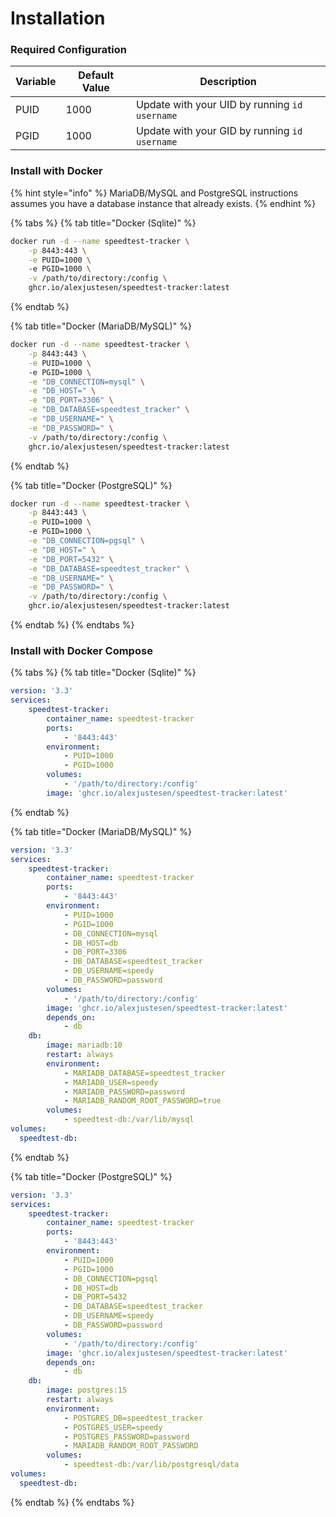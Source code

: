 # Installation

### Required Configuration

| Variable | Default Value | Description                                   |
| -------- | ------------- | --------------------------------------------- |
| PUID     | 1000          | Update with your UID by running `id username` |
| PGID     | 1000          | Update with your GID by running `id username` |

### Install with Docker

{% hint style="info" %}
MariaDB/MySQL and PostgreSQL instructions assumes you have a database instance that already exists.
{% endhint %}

{% tabs %}
{% tab title="Docker (Sqlite)" %}
```bash
docker run -d --name speedtest-tracker \
    -p 8443:443 \
    -e PUID=1000 \ 
    -e PGID=1000 \
    -v /path/to/directory:/config \
    ghcr.io/alexjustesen/speedtest-tracker:latest
```
{% endtab %}

{% tab title="Docker (MariaDB/MySQL)" %}
```bash
docker run -d --name speedtest-tracker \
    -p 8443:443 \
    -e PUID=1000 \ 
    -e PGID=1000 \
    -e "DB_CONNECTION=mysql" \
    -e "DB_HOST=" \
    -e "DB_PORT=3306" \
    -e "DB_DATABASE=speedtest_tracker" \
    -e "DB_USERNAME=" \
    -e "DB_PASSWORD=" \
    -v /path/to/directory:/config \
    ghcr.io/alexjustesen/speedtest-tracker:latest
```
{% endtab %}

{% tab title="Docker (PostgreSQL)" %}
```bash
docker run -d --name speedtest-tracker \
    -p 8443:443 \
    -e PUID=1000 \ 
    -e PGID=1000 \
    -e "DB_CONNECTION=pgsql" \
    -e "DB_HOST=" \
    -e "DB_PORT=5432" \
    -e "DB_DATABASE=speedtest_tracker" \
    -e "DB_USERNAME=" \
    -e "DB_PASSWORD=" \
    -v /path/to/directory:/config \
    ghcr.io/alexjustesen/speedtest-tracker:latest
```
{% endtab %}
{% endtabs %}

### Install with Docker Compose

{% tabs %}
{% tab title="Docker (Sqlite)" %}
```yaml
version: '3.3'
services:
    speedtest-tracker:
        container_name: speedtest-tracker
        ports:
            - '8443:443'
        environment:
            - PUID=1000
            - PGID=1000
        volumes:
            - '/path/to/directory:/config'
        image: 'ghcr.io/alexjustesen/speedtest-tracker:latest'
```
{% endtab %}

{% tab title="Docker (MariaDB/MySQL)" %}
```yaml
version: '3.3'
services:
    speedtest-tracker:
        container_name: speedtest-tracker
        ports:
            - '8443:443'
        environment:
            - PUID=1000
            - PGID=1000
            - DB_CONNECTION=mysql
            - DB_HOST=db
            - DB_PORT=3306
            - DB_DATABASE=speedtest_tracker
            - DB_USERNAME=speedy
            - DB_PASSWORD=password
        volumes:
            - '/path/to/directory:/config'
        image: 'ghcr.io/alexjustesen/speedtest-tracker:latest'
        depends_on:
            - db
    db:
        image: mariadb:10
        restart: always
        environment:
            - MARIADB_DATABASE=speedtest_tracker
            - MARIADB_USER=speedy
            - MARIADB_PASSWORD=password
            - MARIADB_RANDOM_ROOT_PASSWORD=true
        volumes:
            - speedtest-db:/var/lib/mysql
volumes:
  speedtest-db:
```
{% endtab %}

{% tab title="Docker (PostgreSQL)" %}
```yaml
version: '3.3'
services:
    speedtest-tracker:
        container_name: speedtest-tracker
        ports:
            - '8443:443'
        environment:
            - PUID=1000
            - PGID=1000
            - DB_CONNECTION=pgsql
            - DB_HOST=db
            - DB_PORT=5432
            - DB_DATABASE=speedtest_tracker
            - DB_USERNAME=speedy
            - DB_PASSWORD=password
        volumes:
            - '/path/to/directory:/config'
        image: 'ghcr.io/alexjustesen/speedtest-tracker:latest'
        depends_on:
            - db
    db:
        image: postgres:15
        restart: always
        environment:
            - POSTGRES_DB=speedtest_tracker
            - POSTGRES_USER=speedy
            - POSTGRES_PASSWORD=password
            - MARIADB_RANDOM_ROOT_PASSWORD
        volumes:
            - speedtest-db:/var/lib/postgresql/data
volumes:
  speedtest-db:
```
{% endtab %}
{% endtabs %}

